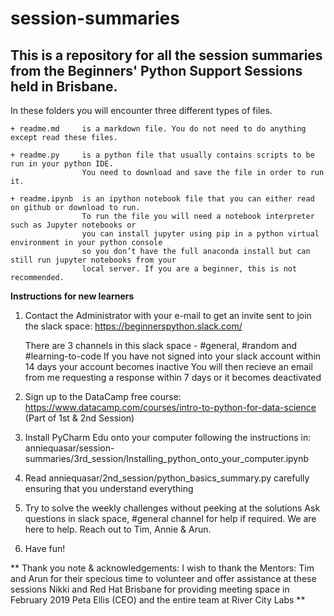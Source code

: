 # session-summaries

## This is a repository for all the session summaries from the Beginners' Python Support Sessions held in Brisbane.

In these folders you will encounter three different types of files.

    + readme.md     is a markdown file. You do not need to do anything except read these files.

    + readme.py     is a python file that usually contains scripts to be run in your python IDE. 
                    You need to download and save the file in order to run it.

    + readme.ipynb  is an ipython notebook file that you can either read on github or download to run.
                    To run the file you will need a notebook interpreter such as Jupyter notebooks or 
                    you can install jupyter using pip in a python virtual environment in your python console 
                    so you don’t have the full anaconda install but can still run jupyter notebooks from your 
                    local server. If you are a beginner, this is not recommended.



**Instructions for new learners**

1. Contact the Administrator with your e-mail to get an invite sent to join the slack space:
    https://beginnerspython.slack.com/
    
    There are 3 channels in this slack space - #general, #random and #learning-to-code
    If you have not signed into your slack account within 14 days your account becomes inactive 
    You will then recieve an email from me requesting a response within 7 days or it becomes deactivated

2. Sign up to the DataCamp free course: 
    https://www.datacamp.com/courses/intro-to-python-for-data-science
    (Part of 1st & 2nd Session)
   
3. Install PyCharm Edu onto your computer following the instructions in:
    anniequasar/session-summaries/3rd_session/Installing_python_onto_your_computer.ipynb

4. Read anniequasar/2nd_session/python_basics_summary.py carefully ensuring that you understand everything

5. Try to solve the weekly challenges without peeking at the solutions 
    Ask questions in slack space, #general channel for help if required. 
    We are here to help. Reach out to Tim, Annie & Arun. 

6. Have fun!

**  Thank you note & acknowledgements: 
    I wish to thank the Mentors: Tim and Arun for their specious time to volunteer and offer assistance at these sessions
    Nikki and Red Hat Brisbane for providing meeting space in February 2019
    Peta Ellis (CEO) and the entire team at River City Labs ** 
